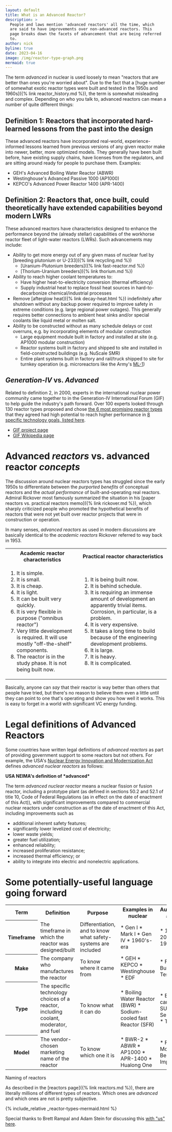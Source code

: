 ```yaml
---
layout: default
title: What is an Advanced Reactor?
description: >
  People and laws mention 'advanced reactors' all the time, which
  are said to have improvements over non-advanced reactors. This
  page breaks down the facets of advancement that are being referred
  to.
author: nick
byline: true
date: 2023-04-16
image: /img/reactor-type-graph.png
mermaid: true
---
```


<div class="row">
<div class="col-md-8" markdown="1">

The term _advanced_ in nuclear is used loosely to mean "reactors that are better
than ones you're worried about". Due to the fact that a [huge number of somewhat
exotic reactor types were built and tested in the 1950s and 1960s]({% link
reactor_history.md %}), the term is somewhat misleading and complex.  Depending
on who you talk to, advanced reactors can mean a number of quite different
things:

## Definition 1: Reactors that incorporated hard-learned lessons from the past into the design

These advanced reactors have incorporated real-world, experience-informed lessons learned from
previous versions of any given reactor make into newer, better, more optimized models. They
generally have been built before, have existing supply chains, have licenses from the regulators,
and are sitting around ready for people to purchase them. Examples:

- GEH's Advanced Boiling Water Reactor (ABWR)
- Westinghouse's Advanced Passive 1000 (AP1000)
- KEPCO's Advanced Power Reactor 1400 (APR-1400)

## Definition 2: Reactors that, once built, could theoretically have extended capabilities beyond modern LWRs

These advanced reactors have characteristics designed to enhance the performance beyond the
(already stellar) capabilities of the workhorse reactor fleet of light-water reactors (LWRs).
Such advancements may include:

- Ability to get more energy out of any given mass of nuclear fuel by
  [breeding plutonium or U-233]({% link recycling.md %})
  - [Uranium-Plutonium breeders]({% link fast-reactor.md %})
  - [Thorium-Uranium breeders]({% link thorium.md %})
- Ability to reach higher coolant temperatures to:
  - Have higher heat-to-electricity conversion (thermal efficiency)
  - Supply industrial heat to replace fossil heat sources in hard-to-decarbonize
    chemical/industrial processes
- Remove [afterglow heat]({% link decay-heat.html %}) indefinitely after
  shutdown without any backup power required to improve safety in extreme
  conditions (e.g. large regional power outages). This generally requires
  better connections to ambient heat sinks and/or special coolants like
  liquid metal or molten salt.
- Ability to be constructed without as many schedule delays or cost overruns, e.g.
  by incorporating elements of modular construction
  - Large equipment module built in factory and installed at site (e.g. AP1000 modular construction)
  - Reactor systems built in factory and shipped to site and installed in
    field-constructed buildings (e.g. NuScale SMR)
  - Entire plant systems built in factory and rail/truck shipped to site for turnkey operation
    (e.g. microreactors like the Army's [ML-1](https://en.wikipedia.org/wiki/ML-1))


## *Generation-IV* vs. *Advanced* 

Related to definition 2, in 2000, experts in the international nuclear power
community came together to in the Generation-IV International Forum (GIF) to
help guide the industry's path forward. Over 100 experts looked through 130
reactor types proposed and chose [the 6 most promising reactor
types](https://www.gen-4.org/gif/jcms/c_40465/generation-iv-systems) that they
agreed had high potential to reach higher performance in [8 specific technology
goals, listed here](https://www.gen-4.org/gif/jcms/c_40472/technology-goals).

* [GIF project page](https://www.gen-4.org/gif/)
* [GIF Wikipedia page](https://en.wikipedia.org/wiki/Generation_IV_reactor#Generation_IV_International_Forum)

# Advanced *reactors* vs. advanced reactor *concepts*

The discussion around nuclear reactors types has struggled since the early 1950s 
to differentiate between the *purported benefits* of conceptual reactors and
the *actual performance* of built-and-operating real reactors. Admiral
Rickover most famously summarized the situation in his [paper reactors 
vs. practical reactors memo]({% link rickover.md %}), which sharply criticized
people who promoted the hypothetical benefits of reactors that were not yet built
over reactor projects that were in construction or operation. 

In many senses, *advanced reactors* as used in modern discussions are basically
identical to the *academic reactors* Rickover referred to way back in 1953. 

<table class="table">
<tr>
<th>Academic reactor characteristics</th>
<th>Practical reactor characteristics</th>
</tr>
<tr>
<td markdown="1">

1. It is simple.
2. It is small.
3. It is cheap.
4. It is light.
5. It can be built very quickly.
6. It is very flexible in purpose ("omnibus reactor")
7. Very little development is required. It will use mostly "off-the-shelf" components.
8. The reactor is in the study phase. It is not being built now.

</td>
<td markdown="1">

1. It is being built now.
2. It is behind schedule.
3. It is requiring an immense amount of development an apparently trivial items.
   Corrosion, in particular, is a problem.
4. It is very expensive.
5. It takes a long time to build because of the engineering development problems.
6. It is large.
7. It is heavy.
8. It is complicated.

</td>
</tr>
</table>

Basically, anyone can *say* that their reactor is way better than others that
people have tried, but there's no reason to believe them even a little until
they can point to one that's operating and show you how well it works. This
is easy to forget in a world with significant VC energy funding.

# Legal definitions of Advanced Reactors

Some countries have written legal definitions of *advanced reactors* as part of
providing government support to some reactors but not others.  For example, the
USA's [Nuclear Energy Innovation and Modernization
Act](https://www.congress.gov/bill/115th-congress/senate-bill/512/text) defines
_advanced nuclear reactors_ as follows:

<div class="card mb-3">
  <div class="card-header text-white bg-success"><strong markdown="1">USA NEIMA's definition of *advanced*</strong></div>
  <div class="card-body" markdown="1">

The term _advanced nuclear reactor_ means a nuclear fission or fusion reactor,
including a prototype plant (as defined in sections 50.2 and 52.1 of title 10,
Code of Federal Regulations (as in effect on the date of enactment of this
Act)), with significant improvements compared to commercial nuclear reactors
under construction as of the date of enactment of this Act, including
improvements such as

- additional inherent safety features;
- significantly lower levelized cost of electricity;
- lower waste yields;
- greater fuel utilization;
- enhanced reliability;
- increased proliferation resistance;
- increased thermal efficiency; or
- ability to integrate into electric and nonelectric applications.
</div>
</div>

</div>
</div>

<div class="row">
<div class="col-12" markdown="1">

# Some potentially-useful language going forward

<table class="table table-striped">
<tr>
<th>Term</th>
<th>Definition</th>
<th>Purpose</th>
<th>Examples in nuclear</th>
<th>Automotive analog</th>
</tr>

<tr>
<th>Timeframe</th>
<td>The timeframe in which the reactor was designed/built</td>
<td>Differentiation, and to know what safety-systems are included</td>
<td markdown="1">
* Gen I 
* Mark I
* Gen IV
* 1960's-era
</td>
<td markdown="1">
* 1967 
* 2021
* 1931
</td>
</tr>

<tr>
<th>Make</th>
<td>The company who manufactures the reactor</td>
<td>To know where it came from</td>
<td markdown="1">
* GEH 
* KEPCO
* Westinghouse
* EDF
</td>
<td markdown="1">
* Ford 
* Buick
* Tesla
</td>
</tr>
<tr>

<th>Type</th>
<td>The specific technology choices of a reactor, including coolant, moderator, and fuel</td>
<td>To know what it can do</td>
<td markdown="1">
* Boiling Water Reactor (BWR)
* Sodium-cooled fast Reactor (SFR)
</td>
<td markdown="1">
* Electric car
* Gas SUV
* Semi-truck
* Tricycle
</td>
</tr>

<tr>
<th>Model</th>
<td>The vendor-chosen marketing name of the reactor</td>
<td>To know which one it is</td>
<td markdown="1">
* BWR-2
* ABWR
* AP1000
* APR-1400
* Hualong One
</td>
<td markdown="1">
* F-150
* Model S
* Beetle
* Impreza
</td>
</tr>

</table>

<p class="caption">Naming of reactors</p>

As described in the [reactors page]({% link reactors.md %}), there are literally millions of different
types of reactors. Which ones are *advanced* and which ones are not is pretty subjective.

{% include_relative _reactor-types-mermaid.html %}

Special thanks to Brett Rampal and Adam Stein for discussing this [with "us"
here](https://twitter.com/whatisnuclear/status/1646927354370068481).
</div>
</div>

<script>
var config = {
    startOnLoad:true,
    htmlLabels:true,
    flowchart:{
        curve:'basis',
        useMaxWidth:true
        stroke:'gray',
        fill:'honeydew',
        diagramPadding: 3,
        nodeSpacing: 5,
        rankSpacing: 5,
    },
    securityLevel:'loose'
    fontSize: 20,
};

mermaid.initialize(config);
</script>
